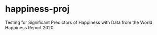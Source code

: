 # happiness-proj
Testing for Significant Predictors of Happiness with Data from the World Happiness Report 2020
